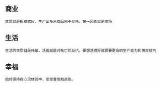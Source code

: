 ## 商业
    本质就是规模效应，生产出多余商品用于交换。第一因素就是市场
## 生活
    生活的本质就是耗散，活着就是对死亡的反抗。要想活得好就需要更高的生产能力和博弈技巧
## 幸福
    始终保持在心流体验中，享受喜悦和悲伤。